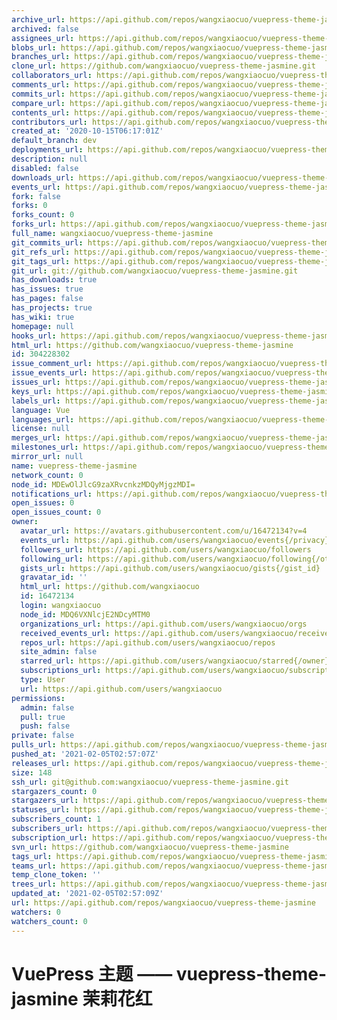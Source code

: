 ```yaml
---
archive_url: https://api.github.com/repos/wangxiaocuo/vuepress-theme-jasmine/{archive_format}{/ref}
archived: false
assignees_url: https://api.github.com/repos/wangxiaocuo/vuepress-theme-jasmine/assignees{/user}
blobs_url: https://api.github.com/repos/wangxiaocuo/vuepress-theme-jasmine/git/blobs{/sha}
branches_url: https://api.github.com/repos/wangxiaocuo/vuepress-theme-jasmine/branches{/branch}
clone_url: https://github.com/wangxiaocuo/vuepress-theme-jasmine.git
collaborators_url: https://api.github.com/repos/wangxiaocuo/vuepress-theme-jasmine/collaborators{/collaborator}
comments_url: https://api.github.com/repos/wangxiaocuo/vuepress-theme-jasmine/comments{/number}
commits_url: https://api.github.com/repos/wangxiaocuo/vuepress-theme-jasmine/commits{/sha}
compare_url: https://api.github.com/repos/wangxiaocuo/vuepress-theme-jasmine/compare/{base}...{head}
contents_url: https://api.github.com/repos/wangxiaocuo/vuepress-theme-jasmine/contents/{+path}
contributors_url: https://api.github.com/repos/wangxiaocuo/vuepress-theme-jasmine/contributors
created_at: '2020-10-15T06:17:01Z'
default_branch: dev
deployments_url: https://api.github.com/repos/wangxiaocuo/vuepress-theme-jasmine/deployments
description: null
disabled: false
downloads_url: https://api.github.com/repos/wangxiaocuo/vuepress-theme-jasmine/downloads
events_url: https://api.github.com/repos/wangxiaocuo/vuepress-theme-jasmine/events
fork: false
forks: 0
forks_count: 0
forks_url: https://api.github.com/repos/wangxiaocuo/vuepress-theme-jasmine/forks
full_name: wangxiaocuo/vuepress-theme-jasmine
git_commits_url: https://api.github.com/repos/wangxiaocuo/vuepress-theme-jasmine/git/commits{/sha}
git_refs_url: https://api.github.com/repos/wangxiaocuo/vuepress-theme-jasmine/git/refs{/sha}
git_tags_url: https://api.github.com/repos/wangxiaocuo/vuepress-theme-jasmine/git/tags{/sha}
git_url: git://github.com/wangxiaocuo/vuepress-theme-jasmine.git
has_downloads: true
has_issues: true
has_pages: false
has_projects: true
has_wiki: true
homepage: null
hooks_url: https://api.github.com/repos/wangxiaocuo/vuepress-theme-jasmine/hooks
html_url: https://github.com/wangxiaocuo/vuepress-theme-jasmine
id: 304228302
issue_comment_url: https://api.github.com/repos/wangxiaocuo/vuepress-theme-jasmine/issues/comments{/number}
issue_events_url: https://api.github.com/repos/wangxiaocuo/vuepress-theme-jasmine/issues/events{/number}
issues_url: https://api.github.com/repos/wangxiaocuo/vuepress-theme-jasmine/issues{/number}
keys_url: https://api.github.com/repos/wangxiaocuo/vuepress-theme-jasmine/keys{/key_id}
labels_url: https://api.github.com/repos/wangxiaocuo/vuepress-theme-jasmine/labels{/name}
language: Vue
languages_url: https://api.github.com/repos/wangxiaocuo/vuepress-theme-jasmine/languages
license: null
merges_url: https://api.github.com/repos/wangxiaocuo/vuepress-theme-jasmine/merges
milestones_url: https://api.github.com/repos/wangxiaocuo/vuepress-theme-jasmine/milestones{/number}
mirror_url: null
name: vuepress-theme-jasmine
network_count: 0
node_id: MDEwOlJlcG9zaXRvcnkzMDQyMjgzMDI=
notifications_url: https://api.github.com/repos/wangxiaocuo/vuepress-theme-jasmine/notifications{?since,all,participating}
open_issues: 0
open_issues_count: 0
owner:
  avatar_url: https://avatars.githubusercontent.com/u/16472134?v=4
  events_url: https://api.github.com/users/wangxiaocuo/events{/privacy}
  followers_url: https://api.github.com/users/wangxiaocuo/followers
  following_url: https://api.github.com/users/wangxiaocuo/following{/other_user}
  gists_url: https://api.github.com/users/wangxiaocuo/gists{/gist_id}
  gravatar_id: ''
  html_url: https://github.com/wangxiaocuo
  id: 16472134
  login: wangxiaocuo
  node_id: MDQ6VXNlcjE2NDcyMTM0
  organizations_url: https://api.github.com/users/wangxiaocuo/orgs
  received_events_url: https://api.github.com/users/wangxiaocuo/received_events
  repos_url: https://api.github.com/users/wangxiaocuo/repos
  site_admin: false
  starred_url: https://api.github.com/users/wangxiaocuo/starred{/owner}{/repo}
  subscriptions_url: https://api.github.com/users/wangxiaocuo/subscriptions
  type: User
  url: https://api.github.com/users/wangxiaocuo
permissions:
  admin: false
  pull: true
  push: false
private: false
pulls_url: https://api.github.com/repos/wangxiaocuo/vuepress-theme-jasmine/pulls{/number}
pushed_at: '2021-02-05T02:57:07Z'
releases_url: https://api.github.com/repos/wangxiaocuo/vuepress-theme-jasmine/releases{/id}
size: 148
ssh_url: git@github.com:wangxiaocuo/vuepress-theme-jasmine.git
stargazers_count: 0
stargazers_url: https://api.github.com/repos/wangxiaocuo/vuepress-theme-jasmine/stargazers
statuses_url: https://api.github.com/repos/wangxiaocuo/vuepress-theme-jasmine/statuses/{sha}
subscribers_count: 1
subscribers_url: https://api.github.com/repos/wangxiaocuo/vuepress-theme-jasmine/subscribers
subscription_url: https://api.github.com/repos/wangxiaocuo/vuepress-theme-jasmine/subscription
svn_url: https://github.com/wangxiaocuo/vuepress-theme-jasmine
tags_url: https://api.github.com/repos/wangxiaocuo/vuepress-theme-jasmine/tags
teams_url: https://api.github.com/repos/wangxiaocuo/vuepress-theme-jasmine/teams
temp_clone_token: ''
trees_url: https://api.github.com/repos/wangxiaocuo/vuepress-theme-jasmine/git/trees{/sha}
updated_at: '2021-02-05T02:57:09Z'
url: https://api.github.com/repos/wangxiaocuo/vuepress-theme-jasmine
watchers: 0
watchers_count: 0
---
```


# VuePress 主题 —— vuepress-theme-jasmine 茉莉花红
